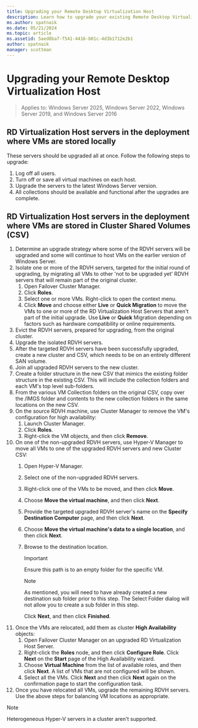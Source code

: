 ```yaml
---
title: Upgrading your Remote Desktop Virtualization Host
description: Learn how to upgrade your existing Remote Desktop Virtualization Host.
ms.author: spatnaik
ms.date: 05/21/2024
ms.topic: article
ms.assetid: 5aed8ba7-f541-4416-b01c-4d3b1712e2b1
author: spatnaik
manager: scottman
---
```

# Upgrading your Remote Desktop Virtualization Host

> Applies to: Windows Server 2025, Windows Server 2022, Windows Server 2019, and Windows Server 2016

## RD Virtualization Host servers in the deployment where VMs are stored locally

These servers should be upgraded all at once. Follow the following steps to upgrade:

1. Log off all users.
1. Turn off or save all virtual machines on each host.
1. Upgrade the servers to the latest Windows Server version.
1. All collections should be available and functional after the upgrades are complete.

## RD Virtualization Host servers in the deployment where VMs are stored in Cluster Shared Volumes (CSV)

1. Determine an upgrade strategy where some of the RDVH servers will be upgraded and some will continue to host VMs on the earlier version of Windows Server.
2. Isolate one or more of the RDVH servers, targeted for the initial round of upgrading, by migrating all VMs to other 'not to be upgraded yet' RDVH servers that will remain part of the original cluster.
    1. Open Failover Cluster Manager.
    1. Click **Roles**.
    1. Select one or more VMs. Right-click to open the context menu.
    1. Click **Move** and choose either **Live** or **Quick Migration** to move the VMs to one or more of the RD Virtualization Host Servers that aren't part of the initial upgrade. Use **Live** or **Quick** Migration depending on factors such as hardware compatibility or online requirements.
3. Evict the RDVH servers, prepared for upgrading, from the original cluster.
4. Upgrade the isolated RDVH servers.
5. After the targeted RDVH servers have been successfully upgraded, create a new cluster and CSV, which needs to be on an entirely different SAN volume.
6. Join all upgraded RDVH servers to the new cluster.
7. Create a folder structure in the new CSV that mimics the existing folder structure in the existing CSV. This will include the collection folders and each VM's top level sub-folders.
8. From the various VM Collection folders on the original CSV, copy over the /IMGS folder and contents to the new collection folders in the same locations on the new CSV.
9. On the source RDVH machine, use Cluster Manager to remove the VM's configuration for high availability:
    1. Launch Cluster Manager.
    1. Click **Roles**.
    1. Right-click the VM objects, and then click **Remove**.
10. On one of the non-upgraded RDVH servers, use Hyper-V Manager to move all VMs to one of the upgraded RDVH servers and new Cluster CSV:
    1. Open Hyper-V Manager.
    2. Select one of the non-upgraded RDVH servers.
    3. Right-click one of the VMs to be moved, and then click **Move**.
    4. Choose **Move the virtual machine**, and then click **Next**.
    5. Provide the targeted upgraded RDVH server's name on the **Specify Destination Computer** page, and then click **Next**.
    6. Choose **Move the virtual machine's data to a single location**, and then click **Next**.
    7. Browse to the destination location.
       > [!IMPORTANT]
       > Ensure this path is to an empty folder for the specific VM.

       > [!NOTE]
       > As mentioned, you will need to have already created a new destination sub folder prior to this step. The Select Folder dialog will not allow you to create a sub folder in this step.

       Click **Next**, and then click **Finished**.
11. Once the VMs are relocated, add them as cluster **High Availability** objects:
     1. Open Failover Cluster Manager on an upgraded RD Virtualization Host Server.
     1. Right-click the **Roles** node, and then click **Configure Role**. Click **Next** on the **Start** page of the High Availability wizard.
     1. Choose **Virtual Machine** from the list of available roles, and then click **Next**. A list of VMs that are not configured will be shown.
     1. Select all the VMs. Click **Next** and then click **Next** again on the confirmation page to start the configuration task.
12. Once you have relocated all VMs, upgrade the remaining RDVH servers. Use the above steps for balancing VM locations as appropriate.

> [!NOTE]
> Heterogeneous Hyper-V servers in a cluster aren't supported.
